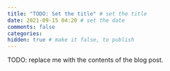 ```yaml
---
title: "TODO: Set the title" # set the title
date: 2021-09-15 04:20 # set the date
comments: false
categories:
hidden: true # make it false, to publish
---
```


TODO: replace me with the contents of the blog post.